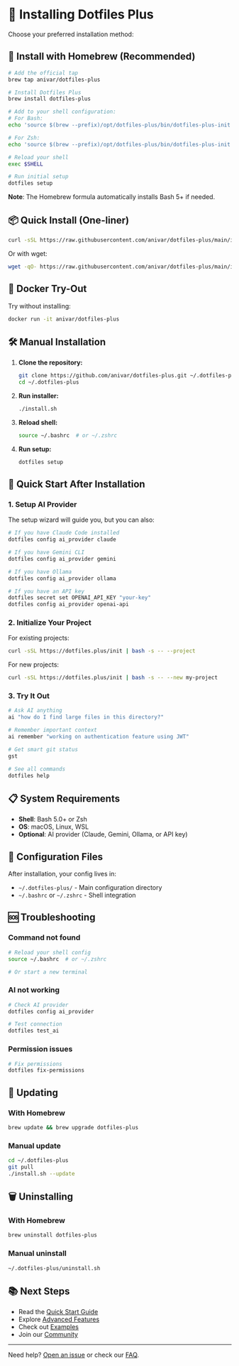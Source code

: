 # 🚀 Installing Dotfiles Plus

Choose your preferred installation method:

## 🍺 Install with Homebrew (Recommended)

```bash
# Add the official tap
brew tap anivar/dotfiles-plus

# Install Dotfiles Plus
brew install dotfiles-plus

# Add to your shell configuration:
# For Bash:
echo 'source $(brew --prefix)/opt/dotfiles-plus/bin/dotfiles-plus-init' >> ~/.bashrc

# For Zsh:
echo 'source $(brew --prefix)/opt/dotfiles-plus/bin/dotfiles-plus-init' >> ~/.zshrc

# Reload your shell
exec $SHELL

# Run initial setup
dotfiles setup
```

**Note**: The Homebrew formula automatically installs Bash 5+ if needed.

## 📦 Quick Install (One-liner)

```bash
curl -sSL https://raw.githubusercontent.com/anivar/dotfiles-plus/main/install.sh | bash
```

Or with wget:

```bash
wget -qO- https://raw.githubusercontent.com/anivar/dotfiles-plus/main/install.sh | bash
```

## 🐳 Docker Try-Out

Try without installing:

```bash
docker run -it anivar/dotfiles-plus
```

## 🛠️ Manual Installation

1. **Clone the repository:**
   ```bash
   git clone https://github.com/anivar/dotfiles-plus.git ~/.dotfiles-plus
   cd ~/.dotfiles-plus
   ```

2. **Run installer:**
   ```bash
   ./install.sh
   ```

3. **Reload shell:**
   ```bash
   source ~/.bashrc  # or ~/.zshrc
   ```

4. **Run setup:**
   ```bash
   dotfiles setup
   ```

## 🎯 Quick Start After Installation

### 1. Setup AI Provider

The setup wizard will guide you, but you can also:

```bash
# If you have Claude Code installed
dotfiles config ai_provider claude

# If you have Gemini CLI
dotfiles config ai_provider gemini

# If you have Ollama
dotfiles config ai_provider ollama

# If you have an API key
dotfiles secret set OPENAI_API_KEY "your-key"
dotfiles config ai_provider openai-api
```

### 2. Initialize Your Project

For existing projects:
```bash
curl -sSL https://dotfiles.plus/init | bash -s -- --project
```

For new projects:
```bash
curl -sSL https://dotfiles.plus/init | bash -s -- --new my-project
```

### 3. Try It Out

```bash
# Ask AI anything
ai "how do I find large files in this directory?"

# Remember important context
ai remember "working on authentication feature using JWT"

# Get smart git status
gst

# See all commands
dotfiles help
```

## 📋 System Requirements

- **Shell**: Bash 5.0+ or Zsh
- **OS**: macOS, Linux, WSL
- **Optional**: AI provider (Claude, Gemini, Ollama, or API key)

## 🔧 Configuration Files

After installation, your config lives in:
- `~/.dotfiles-plus/` - Main configuration directory
- `~/.bashrc` or `~/.zshrc` - Shell integration

## 🆘 Troubleshooting

### Command not found

```bash
# Reload your shell config
source ~/.bashrc  # or ~/.zshrc

# Or start a new terminal
```

### AI not working

```bash
# Check AI provider
dotfiles config ai_provider

# Test connection
dotfiles test_ai
```

### Permission issues

```bash
# Fix permissions
dotfiles fix-permissions
```

## 🔄 Updating

### With Homebrew
```bash
brew update && brew upgrade dotfiles-plus
```

### Manual update
```bash
cd ~/.dotfiles-plus
git pull
./install.sh --update
```

## 🗑️ Uninstalling

### With Homebrew
```bash
brew uninstall dotfiles-plus
```

### Manual uninstall
```bash
~/.dotfiles-plus/uninstall.sh
```

## 📚 Next Steps

- Read the [Quick Start Guide](README.md#-quick-start)
- Explore [Advanced Features](README.md#-features)
- Check out [Examples](examples/)
- Join our [Community](https://github.com/anivar/dotfiles-plus/discussions)

---

Need help? [Open an issue](https://github.com/anivar/dotfiles-plus/issues) or check our [FAQ](https://github.com/anivar/dotfiles-plus/wiki/FAQ).